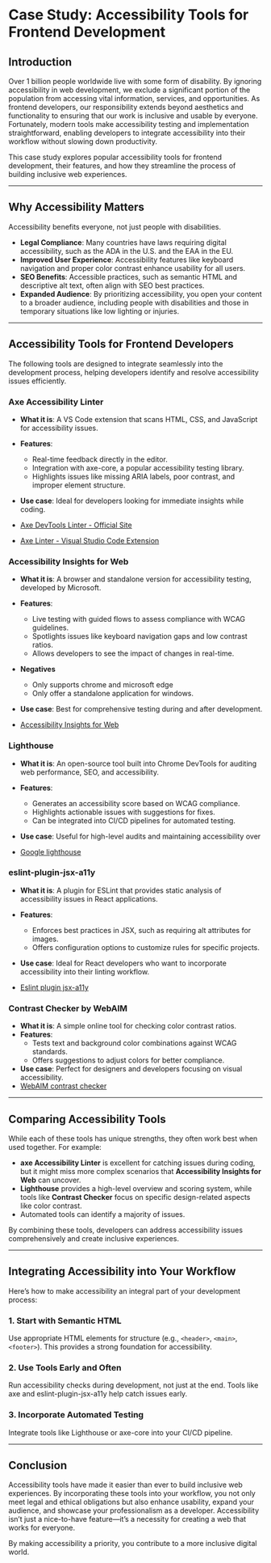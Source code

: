 # Case Study: Accessibility Tools for Frontend Development

## Introduction
Over 1 billion people worldwide live with some form of disability. By ignoring accessibility in web development, we exclude a significant portion of the population from accessing vital information, services, and opportunities. As frontend developers, our responsibility extends beyond aesthetics and functionality to ensuring that our work is inclusive and usable by everyone. Fortunately, modern tools make accessibility testing and implementation straightforward, enabling developers to integrate accessibility into their workflow without slowing down productivity.

This case study explores popular accessibility tools for frontend development, their features, and how they streamline the process of building inclusive web experiences.

---

## Why Accessibility Matters
Accessibility benefits everyone, not just people with disabilities.
- **Legal Compliance**: Many countries have laws requiring digital accessibility, such as the ADA in the U.S. and the EAA in the EU.
- **Improved User Experience**: Accessibility features like keyboard navigation and proper color contrast enhance usability for all users.
- **SEO Benefits**: Accessible practices, such as semantic HTML and descriptive alt text, often align with SEO best practices.
- **Expanded Audience**: By prioritizing accessibility, you open your content to a broader audience, including people with disabilities and those in temporary situations like low lighting or injuries.

---

## Accessibility Tools for Frontend Developers
The following tools are designed to integrate seamlessly into the development process, helping developers identify and resolve accessibility issues efficiently.

### **Axe Accessibility Linter**
- **What it is**: A VS Code extension that scans HTML, CSS, and JavaScript for accessibility issues.
- **Features**:
  - Real-time feedback directly in the editor.
  - Integration with axe-core, a popular accessibility testing library.
  - Highlights issues like missing ARIA labels, poor contrast, and improper element structure.
- **Use case**: Ideal for developers looking for immediate insights while coding.


- [Axe DevTools Linter - Official Site](https://www.deque.com/axe/devtools/linter/)
- [Axe Linter - Visual Studio Code Extension](https://marketplace.visualstudio.com/items?itemName=deque-systems.vscode-axe-linter)



### **Accessibility Insights for Web**
- **What it is**: A browser and standalone version for accessibility testing, developed by Microsoft.
- **Features**:
  - Live testing with guided flows to assess compliance with WCAG guidelines.
  - Spotlights issues like keyboard navigation gaps and low contrast ratios.
  - Allows developers to see the impact of changes in real-time.
- **Negatives**
  - Only supports chrome and microsoft edge
  - Only offer a standalone application for windows.
- **Use case**: Best for comprehensive testing during and after development.

- [Accessibility Insights for Web](https://accessibilityinsights.io/)

### **Lighthouse**
- **What it is**: An open-source tool built into Chrome DevTools for auditing web performance, SEO, and accessibility.
- **Features**:
  - Generates an accessibility score based on WCAG compliance.
  - Highlights actionable issues with suggestions for fixes.
  - Can be integrated into CI/CD pipelines for automated testing.
- **Use case**: Useful for high-level audits and maintaining accessibility over 

- [Google lighthouse](https://developer.chrome.com/docs/lighthouse/overview)


### **eslint-plugin-jsx-a11y**
- **What it is**: A plugin for ESLint that provides static analysis of accessibility issues in React applications.
- **Features**:
  - Enforces best practices in JSX, such as requiring alt attributes for images.
  - Offers configuration options to customize rules for specific projects.
- **Use case**: Ideal for React developers who want to incorporate accessibility into their linting workflow.

- [Eslint plugin jsx-a11y](https://github.com/jsx-eslint/eslint-plugin-jsx-a11y)

### **Contrast Checker by WebAIM**
- **What it is**: A simple online tool for checking color contrast ratios.
- **Features**:
  - Tests text and background color combinations against WCAG standards.
  - Offers suggestions to adjust colors for better compliance.
- **Use case**: Perfect for designers and developers focusing on visual accessibility.
- [WebAIM contrast checker](https://webaim.org/resources/contrastchecker/)

---

## Comparing Accessibility Tools
While each of these tools has unique strengths, they often work best when used together. For example:
- **axe Accessibility Linter** is excellent for catching issues during coding, but it might miss more complex scenarios that **Accessibility Insights for Web** can uncover.
- **Lighthouse** provides a high-level overview and scoring system, while tools like **Contrast Checker** focus on specific design-related aspects like color contrast.
- Automated tools can identify a majority of issues.

By combining these tools, developers can address accessibility issues comprehensively and create inclusive experiences.

---

## Integrating Accessibility into Your Workflow
Here’s how to make accessibility an integral part of your development process:

### 1. **Start with Semantic HTML**
Use appropriate HTML elements for structure (e.g., `<header>`, `<main>`, `<footer>`). This provides a strong foundation for accessibility.

### 2. **Use Tools Early and Often**
Run accessibility checks during development, not just at the end. Tools like axe and eslint-plugin-jsx-a11y help catch issues early.

### 3. **Incorporate Automated Testing**
Integrate tools like Lighthouse or axe-core into your CI/CD pipeline.


---

## Conclusion
Accessibility tools have made it easier than ever to build inclusive web experiences. By incorporating these tools into your workflow, you not only meet legal and ethical obligations but also enhance usability, expand your audience, and showcase your professionalism as a developer. Accessibility isn’t just a nice-to-have feature—it’s a necessity for creating a web that works for everyone.

By making accessibility a priority, you contribute to a more inclusive digital world.
